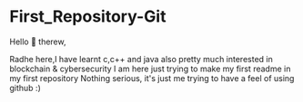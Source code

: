 # First_Repository-Git

Hello 👋 therew,
 
 Radhe here,I have learnt c,c++ and java also pretty much interested in blockchain & cybersecurity
 I am here just trying to make my first readme in my first repository
 Nothing serious, it's just me trying to have a feel of using github :)
